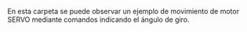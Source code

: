 En esta carpeta se puede observar un ejemplo de movimiento de motor SERVO mediante comandos indicando el ángulo de giro.

